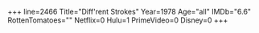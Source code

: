 +++
line=2466
Title="Diff'rent Strokes"
Year=1978
Age="all"
IMDb="6.6"
RottenTomatoes=""
Netflix=0
Hulu=1
PrimeVideo=0
Disney=0
+++

